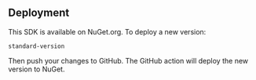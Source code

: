 ## Deployment

This SDK is available on NuGet.org. To deploy a new version:

```
standard-version
```

Then push your changes to GitHub. The GitHub action will deploy the new version to NuGet.
